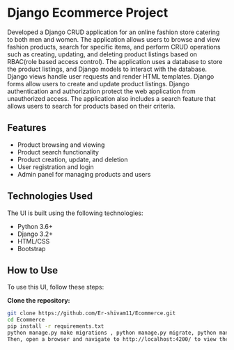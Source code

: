 # Django Ecommerce Project

Developed a Django CRUD application for an online fashion store catering to both men and women. The application allows users to browse and view fashion products, search for specific items, and perform CRUD operations such as creating, updating, and deleting product listings based on RBAC(role based access control). The application uses a database to store the product listings, and Django models to interact with the database. Django views handle user requests and render HTML templates. Django forms allow users to create and update product listings. Django authentication and authorization protect the web application from unauthorized access. The application also includes a search feature that allows users to search for products based on their criteria.

## Features
- Product browsing and viewing
- Product search functionality
- Product creation, update, and deletion
- User registration and login
- Admin panel for managing products and users

## Technologies Used
The UI is built using the following technologies:
- Python 3.6+
- Django 3.2+
- HTML/CSS
- Bootstrap

## How to Use
To use this UI, follow these steps:

 **Clone the repository:**
   ```bash
   git clone https://github.com/Er-shivam11/Ecommerce.git
   cd Ecommerce
pip install -r requirements.txt
python manage.py make migrations , python manage.py migrate, python manage.py runserver.
Then, open a browser and navigate to http://localhost:4200/ to view the UI.
